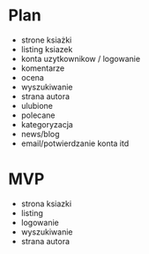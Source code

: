 # Plan 
- strone ksiażki 
- listing ksiazek 
- konta uzytkownikow / logowanie
- komentarze 
- ocena
- wyszukiwanie
- strana autora
- ulubione 
- polecane
- kategoryzacja
- news/blog
- email/potwierdzanie konta itd 

# MVP 
- strona ksiazki
- listing
- logowanie 
- wyszukiwanie
- strana autora